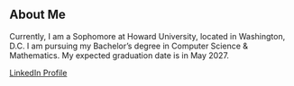 ## About Me
Currently, I am a Sophomore at Howard University, located in Washington, D.C. I am pursuing my Bachelor’s degree in Computer Science & Mathematics. My expected graduation date is in May 2027.

[LinkedIn Profile](https://www.linkedin.com/in/jonathan-abeje/)

